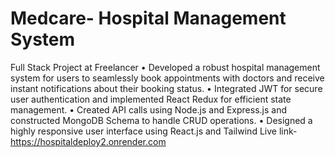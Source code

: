 # Medcare- Hospital Management System 
 Full Stack Project at Freelancer 
• Developed a robust hospital management system for users to seamlessly book appointments with doctors and receive
instant notifications about their booking status.
• Integrated JWT for secure user authentication and implemented React Redux for efficient state management.
• Created API calls using Node.js and Express.js and constructed MongoDB Schema to handle CRUD operations.
• Designed a highly responsive user interface using React.js and Tailwind 
Live link-https://hospitaldeploy2.onrender.com
